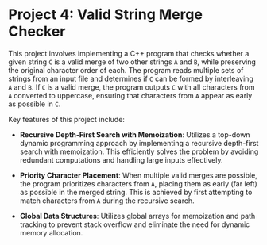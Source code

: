 # Project 4: Valid String Merge Checker

This project involves implementing a C++ program that checks whether a given string `C` is a valid merge of two other strings `A` and `B`, while preserving the original character order of each. The program reads multiple sets of strings from an input file and determines if `C` can be formed by interleaving `A` and `B`. If `C` is a valid merge, the program outputs `C` with all characters from `A` converted to uppercase, ensuring that characters from `A` appear as early as possible in `C`.

Key features of this project include:

- **Recursive Depth-First Search with Memoization**: Utilizes a top-down dynamic programming approach by implementing a recursive depth-first search with memoization. This efficiently solves the problem by avoiding redundant computations and handling large inputs effectively.

- **Priority Character Placement**: When multiple valid merges are possible, the program prioritizes characters from `A`, placing them as early (far left) as possible in the merged string. This is achieved by first attempting to match characters from `A` during the recursive search.

- **Global Data Structures**: Utilizes global arrays for memoization and path tracking to prevent stack overflow and eliminate the need for dynamic memory allocation.


